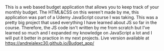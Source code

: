 This is a web based budget application that allows you to keep track of your monthly budget. The HTML&CSS on this weren't made by me, this application was part of a Udemy JavaScript course I was taking. This was a pretty big project that used everything I have learned about JS so far in the course. Therefore, the JS code isn't written by me from scratch but I've learned so much and I expanded my knowledge on JavaScript a lot and I will put it better in practice in my next projects. Live version available at https://andreialexc30.github.io/Budget_app/
